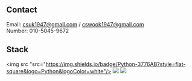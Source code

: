 ## Contact
Email: csuk1947@gmail.com / cswook1947@gmail.com<br>
Number: 010-5045-9672

## Stack
<img src "src="https://img.shields.io/badge/Python-3776AB?style=flat-square&logo=Python&logoColor=white"/> <img src="https://img.shields.io/badge/django-092E20?style=for-the-badge&logo=django&logoColor=white">
<img src="https://img.shields.io/badge/Docker-2496ED?style=for-the-badge&logo=Docker&logoColor=white">

